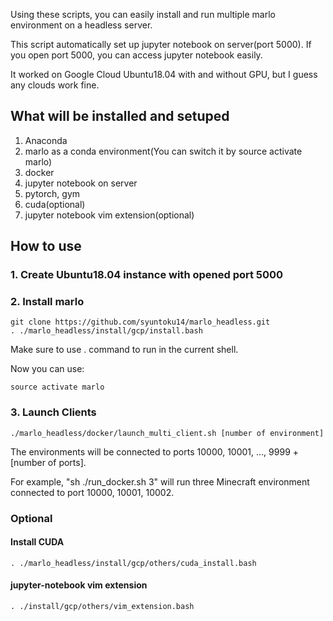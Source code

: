 Using these scripts, you can easily install and run multiple marlo environment on a headless server.

This script automatically set up jupyter notebook on server(port 5000).
If you open port 5000, you can access jupyter notebook easily.

It worked on Google Cloud Ubuntu18.04 with and without GPU, but I guess any clouds work fine.

## What will be installed and setuped

1. Anaconda
2. marlo as a conda environment(You can switch it by source activate marlo)
3. docker
4. jupyter notebook on server
5. pytorch, gym
6. cuda(optional)
7. jupyter notebook vim extension(optional)

## How to use

### 1. Create Ubuntu18.04 instance with opened port 5000

### 2. Install marlo

```
git clone https://github.com/syuntoku14/marlo_headless.git
. ./marlo_headless/install/gcp/install.bash
```

Make sure to use . command to run in the current shell.

Now you can use:
```
source activate marlo
```

### 3. Launch Clients

```
./marlo_headless/docker/launch_multi_client.sh [number of environment]
```

The environments will be connected to ports 10000, 10001, ..., 9999 + [number of ports].

For example, "sh ./run_docker.sh 3" will run three Minecraft environment connected to port 10000, 10001, 10002.

### Optional
#### Install CUDA

```
. ./marlo_headless/install/gcp/others/cuda_install.bash
```

#### jupyter-notebook vim extension

```
. ./install/gcp/others/vim_extension.bash
```
